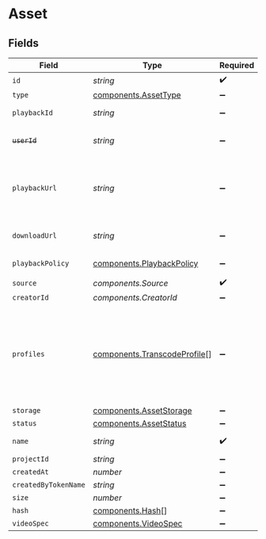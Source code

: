 # Asset


## Fields

| Field                                                                                                                                                                                                                                                                                                                                        | Type                                                                                                                                                                                                                                                                                                                                         | Required                                                                                                                                                                                                                                                                                                                                     | Description                                                                                                                                                                                                                                                                                                                                  | Example                                                                                                                                                                                                                                                                                                                                      |
| -------------------------------------------------------------------------------------------------------------------------------------------------------------------------------------------------------------------------------------------------------------------------------------------------------------------------------------------- | -------------------------------------------------------------------------------------------------------------------------------------------------------------------------------------------------------------------------------------------------------------------------------------------------------------------------------------------- | -------------------------------------------------------------------------------------------------------------------------------------------------------------------------------------------------------------------------------------------------------------------------------------------------------------------------------------------- | -------------------------------------------------------------------------------------------------------------------------------------------------------------------------------------------------------------------------------------------------------------------------------------------------------------------------------------------- | -------------------------------------------------------------------------------------------------------------------------------------------------------------------------------------------------------------------------------------------------------------------------------------------------------------------------------------------- |
| `id`                                                                                                                                                                                                                                                                                                                                         | *string*                                                                                                                                                                                                                                                                                                                                     | :heavy_check_mark:                                                                                                                                                                                                                                                                                                                           | N/A                                                                                                                                                                                                                                                                                                                                          | 09F8B46C-61A0-4254-9875-F71F4C605BC7                                                                                                                                                                                                                                                                                                         |
| `type`                                                                                                                                                                                                                                                                                                                                       | [components.AssetType](../../models/components/assettype.md)                                                                                                                                                                                                                                                                                 | :heavy_minus_sign:                                                                                                                                                                                                                                                                                                                           | Type of the asset.                                                                                                                                                                                                                                                                                                                           | video                                                                                                                                                                                                                                                                                                                                        |
| `playbackId`                                                                                                                                                                                                                                                                                                                                 | *string*                                                                                                                                                                                                                                                                                                                                     | :heavy_minus_sign:                                                                                                                                                                                                                                                                                                                           | The playback ID to use with the Playback Info endpoint to retrieve playback URLs.                                                                                                                                                                                                                                                            | eaw4nk06ts2d0mzb                                                                                                                                                                                                                                                                                                                             |
| ~~`userId`~~                                                                                                                                                                                                                                                                                                                                 | *string*                                                                                                                                                                                                                                                                                                                                     | :heavy_minus_sign:                                                                                                                                                                                                                                                                                                                           | : warning: ** DEPRECATED **: This will be removed in a future release, please migrate away from it as soon as possible.                                                                                                                                                                                                                      | 66E2161C-7670-4D05-B71D-DA2D6979556F                                                                                                                                                                                                                                                                                                         |
| `playbackUrl`                                                                                                                                                                                                                                                                                                                                | *string*                                                                                                                                                                                                                                                                                                                                     | :heavy_minus_sign:                                                                                                                                                                                                                                                                                                                           | URL for HLS playback. **It is recommended to not use this URL**, and instead use playback IDs with the Playback Info endpoint to retrieve the playback URLs - this URL format is subject to change (e.g. https://livepeercdn.com/asset/ea03f37e-f861-4cdd-b495-0e60b6d753ad/index.m3u8).                                                     | https://livepeercdn.com/asset/ea03f37e-f861-4cdd-b495-0e60b6d753ad/index.m3u8                                                                                                                                                                                                                                                                |
| `downloadUrl`                                                                                                                                                                                                                                                                                                                                | *string*                                                                                                                                                                                                                                                                                                                                     | :heavy_minus_sign:                                                                                                                                                                                                                                                                                                                           | The URL to directly download the asset, e.g. `https://livepeercdn.com/asset/eawrrk06ts2d0mzb/video`. It is not recommended to use this for playback.                                                                                                                                                                                         | https://livepeercdn.com/asset/eaw4nk06ts2d0mzb/video                                                                                                                                                                                                                                                                                         |
| `playbackPolicy`                                                                                                                                                                                                                                                                                                                             | [components.PlaybackPolicy](../../models/components/playbackpolicy.md)                                                                                                                                                                                                                                                                       | :heavy_minus_sign:                                                                                                                                                                                                                                                                                                                           | Whether the playback policy for an asset or stream is public or signed                                                                                                                                                                                                                                                                       |                                                                                                                                                                                                                                                                                                                                              |
| `source`                                                                                                                                                                                                                                                                                                                                     | *components.Source*                                                                                                                                                                                                                                                                                                                          | :heavy_check_mark:                                                                                                                                                                                                                                                                                                                           | N/A                                                                                                                                                                                                                                                                                                                                          |                                                                                                                                                                                                                                                                                                                                              |
| `creatorId`                                                                                                                                                                                                                                                                                                                                  | *components.CreatorId*                                                                                                                                                                                                                                                                                                                       | :heavy_minus_sign:                                                                                                                                                                                                                                                                                                                           | N/A                                                                                                                                                                                                                                                                                                                                          |                                                                                                                                                                                                                                                                                                                                              |
| `profiles`                                                                                                                                                                                                                                                                                                                                   | [components.TranscodeProfile](../../models/components/transcodeprofile.md)[]                                                                                                                                                                                                                                                                 | :heavy_minus_sign:                                                                                                                                                                                                                                                                                                                           | Requested profiles for the asset to be transcoded into. Configured<br/>on the upload APIs payload or through the `stream.recordingSpec`<br/>field for recordings. If not specified, default profiles are derived<br/>based on the source input. If this is a recording, the source will<br/>not be present in this list but will be available for playback.<br/> |                                                                                                                                                                                                                                                                                                                                              |
| `storage`                                                                                                                                                                                                                                                                                                                                    | [components.AssetStorage](../../models/components/assetstorage.md)                                                                                                                                                                                                                                                                           | :heavy_minus_sign:                                                                                                                                                                                                                                                                                                                           | N/A                                                                                                                                                                                                                                                                                                                                          |                                                                                                                                                                                                                                                                                                                                              |
| `status`                                                                                                                                                                                                                                                                                                                                     | [components.AssetStatus](../../models/components/assetstatus.md)                                                                                                                                                                                                                                                                             | :heavy_minus_sign:                                                                                                                                                                                                                                                                                                                           | Status of the asset                                                                                                                                                                                                                                                                                                                          |                                                                                                                                                                                                                                                                                                                                              |
| `name`                                                                                                                                                                                                                                                                                                                                       | *string*                                                                                                                                                                                                                                                                                                                                     | :heavy_check_mark:                                                                                                                                                                                                                                                                                                                           | The name of the asset. This is not necessarily the filename - it can be a custom name or title.<br/>                                                                                                                                                                                                                                         | filename.mp4                                                                                                                                                                                                                                                                                                                                 |
| `projectId`                                                                                                                                                                                                                                                                                                                                  | *string*                                                                                                                                                                                                                                                                                                                                     | :heavy_minus_sign:                                                                                                                                                                                                                                                                                                                           | The ID of the project                                                                                                                                                                                                                                                                                                                        | aac12556-4d65-4d34-9fb6-d1f0985eb0a9                                                                                                                                                                                                                                                                                                         |
| `createdAt`                                                                                                                                                                                                                                                                                                                                  | *number*                                                                                                                                                                                                                                                                                                                                     | :heavy_minus_sign:                                                                                                                                                                                                                                                                                                                           | Timestamp (in milliseconds) at which asset was created                                                                                                                                                                                                                                                                                       | 1587667174725                                                                                                                                                                                                                                                                                                                                |
| `createdByTokenName`                                                                                                                                                                                                                                                                                                                         | *string*                                                                                                                                                                                                                                                                                                                                     | :heavy_minus_sign:                                                                                                                                                                                                                                                                                                                           | Name of the token used to create this object                                                                                                                                                                                                                                                                                                 |                                                                                                                                                                                                                                                                                                                                              |
| `size`                                                                                                                                                                                                                                                                                                                                       | *number*                                                                                                                                                                                                                                                                                                                                     | :heavy_minus_sign:                                                                                                                                                                                                                                                                                                                           | Size of the asset in bytes                                                                                                                                                                                                                                                                                                                   | 84934509                                                                                                                                                                                                                                                                                                                                     |
| `hash`                                                                                                                                                                                                                                                                                                                                       | [components.Hash](../../models/components/hash.md)[]                                                                                                                                                                                                                                                                                         | :heavy_minus_sign:                                                                                                                                                                                                                                                                                                                           | Hash of the asset                                                                                                                                                                                                                                                                                                                            |                                                                                                                                                                                                                                                                                                                                              |
| `videoSpec`                                                                                                                                                                                                                                                                                                                                  | [components.VideoSpec](../../models/components/videospec.md)                                                                                                                                                                                                                                                                                 | :heavy_minus_sign:                                                                                                                                                                                                                                                                                                                           | Video metadata                                                                                                                                                                                                                                                                                                                               |                                                                                                                                                                                                                                                                                                                                              |